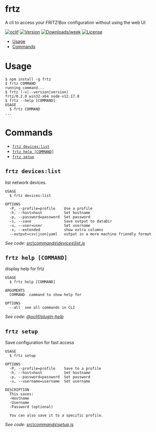 frtz
====

A cli to access your FRITZ!Box configuration without using the web UI

[![oclif](https://img.shields.io/badge/cli-oclif-brightgreen.svg)](https://oclif.io)
[![Version](https://img.shields.io/npm/v/frtz.svg)](https://npmjs.org/package/frtz)
[![Downloads/week](https://img.shields.io/npm/dw/frtz.svg)](https://npmjs.org/package/frtz)
[![License](https://img.shields.io/npm/l/frtz.svg)](https://github.com/vaaski/frtz/blob/master/package.json)

<!-- toc -->
* [Usage](#usage)
* [Commands](#commands)
<!-- tocstop -->
# Usage
<!-- usage -->
```sh-session
$ npm install -g frtz
$ frtz COMMAND
running command...
$ frtz (-v|--version|version)
frtz/0.2.0 win32-x64 node-v12.17.0
$ frtz --help [COMMAND]
USAGE
  $ frtz COMMAND
...
```
<!-- usagestop -->
# Commands
<!-- commands -->
* [`frtz devices:list`](#frtz-deviceslist)
* [`frtz help [COMMAND]`](#frtz-help-command)
* [`frtz setup`](#frtz-setup)

## `frtz devices:list`

list network devices.

```
USAGE
  $ frtz devices:list

OPTIONS
  -P, --profile=profile    Use a profile
  -h, --host=host          Set hostname
  -p, --password=password  Set password
  -s, --save               Save output to dataDir
  -u, --user=user          Set username
  -x, --extended           show extra columns
  --output=csv|json|yaml   output in a more machine friendly format
```

_See code: [src\commands\devices\list.js](https://github.com/vaaski/frtz/blob/v0.2.0/src\commands\devices\list.js)_

## `frtz help [COMMAND]`

display help for frtz

```
USAGE
  $ frtz help [COMMAND]

ARGUMENTS
  COMMAND  command to show help for

OPTIONS
  --all  see all commands in CLI
```

_See code: [@oclif/plugin-help](https://github.com/oclif/plugin-help/blob/v3.0.1/src\commands\help.ts)_

## `frtz setup`

Save configuration for fast access

```
USAGE
  $ frtz setup

OPTIONS
  -P, --profile=profile    Save to a profile
  -h, --host=host          Set hostname
  -p, --password=password  Set password
  -u, --username=username  Set username

DESCRIPTION
  This saves:
  -Hostname
  -Username
  -Password (optional)

  You can also save it to a specific profile.
```

_See code: [src\commands\setup.js](https://github.com/vaaski/frtz/blob/v0.2.0/src\commands\setup.js)_
<!-- commandsstop -->
